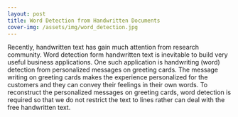 ```yaml
---
layout: post
title: Word Detection from Handwritten Documents
cover-img: /assets/img/word_detection.jpg
---
```


Recently, handwritten text has gain much attention from research community. Word detection form handwritten text is inevitable to build very useful business applications. One such application is handwriting (word) detection from personalized messages on greeting cards. The message writing on greeting cards makes the experience personalized for the customers and they can convey their feelings in their own words. To reconstruct the personalized messages on greeting cards, word detection is required so that we do not restrict the text to lines rather can deal with the free handwritten text.
